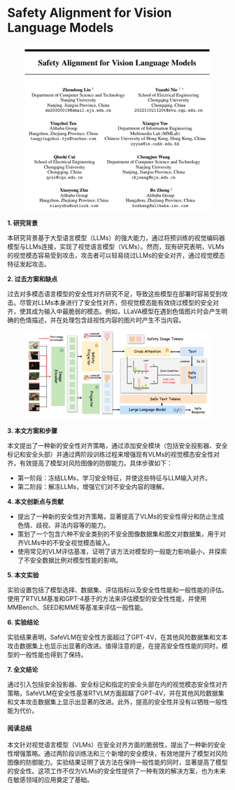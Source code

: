 # Safety Alignment for Vision Language Models

<figure><img src="../.gitbook/assets/image (9) (1) (1) (1) (1) (1).png" alt=""><figcaption></figcaption></figure>



**1. 研究背景**

本研究背景基于大型语言模型（LLMs）的强大能力，通过将预训练的视觉编码器模型与LLMs连接，实现了视觉语言模型（VLMs）。然而，现有研究表明，VLMs的视觉模态容易受到攻击，攻击者可以轻易绕过LLMs的安全对齐，通过视觉模态特征发起攻击。

**2. 过去方案和缺点**

过去对多模态语言模型的安全性对齐研究不足，导致这些模型在部署时容易受到攻击。尽管对LLMs本身进行了安全性对齐，但视觉模态能有效绕过模型的安全对齐，使其成为输入中最脆弱的模态。例如，LLaVA模型在遇到色情图片时会产生明确的色情描述，并在处理包含歧视性内容的图片时产生不当内容。

<figure><img src="../.gitbook/assets/image (1) (1) (1) (1) (1) (1) (1) (1) (1) (1) (1).png" alt=""><figcaption></figcaption></figure>

**3. 本文方案和步骤**

本文提出了一种新的安全性对齐策略，通过添加安全模块（包括安全投影器、安全标记和安全头部）并通过两阶段训练过程来增强现有VLMs的视觉模态安全性对齐，有效提高了模型对风险图像的防御能力。具体步骤如下：

* 第一阶段：冻结LLMs，学习安全特征，并使这些特征与LLM输入对齐。
* 第二阶段：解冻LLMs，增强它们对不安全内容的理解。

**4. 本文创新点与贡献**

* 提出了一种新的安全性对齐策略，显著提高了VLMs的安全性得分和防止生成色情、歧视、非法内容等的能力。
* 策划了一个包含六种不安全类别的不安全图像数据集和图文对数据集，用于对齐VLMs中的不安全视觉模态输入。
* 使用常见的VLM评估基准，证明了该方法对模型的一般能力影响最小，并探索了不安全数据比例对模型性能的影响。

**5. 本文实验**

实验设置包括了模型选择、数据集、评估指标以及安全性性能和一般性能的评估。使用了RTVLM基准和GPT-4基于的方法来评估模型的安全性性能，并使用MMBench、SEED和MME等基准来评估一般性能。

**6. 实验结论**

实验结果表明，SafeVLM在安全性方面超过了GPT-4V，在其他风险数据集和文本攻击数据集上也显示出显著的改进。值得注意的是，在提高安全性性能的同时，模型的一般性能也得到了保持。

**7. 全文结论**

通过引入包括安全投影器、安全标记和指定的安全头部在内的视觉模态安全性对齐策略，SafeVLM在安全性基准RTVLM方面超越了GPT-4V，并在其他风险数据集和文本攻击数据集上显示出显著的改进。此外，提高的安全性并没有以牺牲一般性能为代价。

#### 阅读总结

本文针对视觉语言模型（VLMs）在安全对齐方面的脆弱性，提出了一种新的安全性增强策略。通过两阶段训练法和三个新增的安全模块，有效地提升了模型对风险图像的防御能力。实验结果证明了该方法在保持一般性能的同时，显著提高了模型的安全性。这项工作不仅为VLMs的安全性提供了一种有效的解决方案，也为未来在敏感领域的应用奠定了基础。
